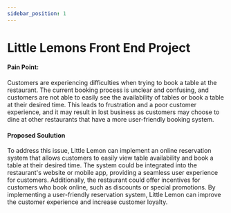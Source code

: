 ```yaml
---
sidebar_position: 1
---
```


# Little Lemons Front End Project

#### Pain Point:
Customers are experiencing difficulties when trying to book a table at the restaurant. The current booking process is unclear and confusing, and customers are not able to easily see the availability of tables or book a table at their desired time. This leads to frustration and a poor customer experience, and it may result in lost business as customers may choose to dine at other restaurants that have a more user-friendly booking system.

#### Proposed Soulution 
To address this issue, Little Lemon can implement an online reservation system that allows customers to easily view table availability and book a table at their desired time. The system could be integrated into the restaurant's website or mobile app, providing a seamless user experience for customers. Additionally, the restaurant could offer incentives for customers who book online, such as discounts or special promotions. By implementing a user-friendly reservation system, Little Lemon can improve the customer experience and increase customer loyalty.











